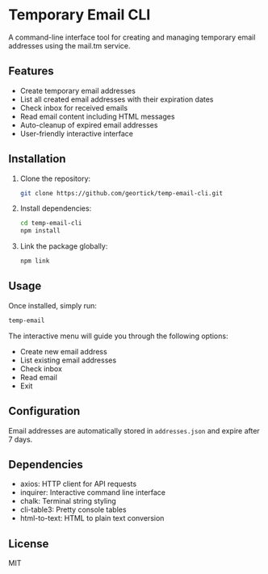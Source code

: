 # Temporary Email CLI

A command-line interface tool for creating and managing temporary email addresses using the mail.tm service.

## Features

- Create temporary email addresses
- List all created email addresses with their expiration dates
- Check inbox for received emails
- Read email content including HTML messages
- Auto-cleanup of expired email addresses
- User-friendly interactive interface

## Installation

1. Clone the repository:
   ```bash
   git clone https://github.com/geortick/temp-email-cli.git
   ```

2. Install dependencies:
   ```bash
   cd temp-email-cli
   npm install
   ```

3. Link the package globally:
   ```bash
   npm link
   ```

## Usage

Once installed, simply run:
```bash
temp-email
```

The interactive menu will guide you through the following options:
- Create new email address
- List existing email addresses
- Check inbox
- Read email
- Exit

## Configuration

Email addresses are automatically stored in `addresses.json` and expire after 7 days.

## Dependencies

- axios: HTTP client for API requests
- inquirer: Interactive command line interface
- chalk: Terminal string styling
- cli-table3: Pretty console tables
- html-to-text: HTML to plain text conversion

## License

MIT

